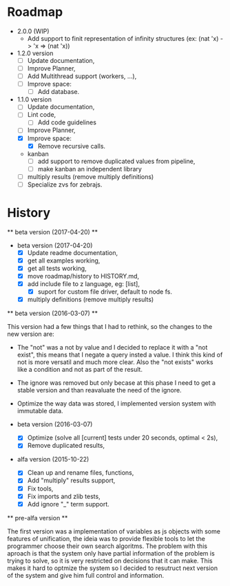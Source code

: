 # Roadmap

* 2.0.0 (WIP)
  * Add support to finit representation of infinity structures (ex: (nat 'x) -> 'x => (nat 'x))
* 1.2.0 version
  * [ ] Update documentation, 
  * [ ] Improve Planner,
  * [ ] Add Multithread support (workers, ...),
  * [ ] Improve space:
    * [ ] Add database.
* 1.1.0 version
  * [ ] Update documentation, 
  * [ ] Lint code,
    * [ ] Add code guidelines
  * [ ] Improve Planner,
  * [X] Improve space:
    * [X] Remove recursive calls.
  * kanban
    * [ ] add support to remove duplicated values from pipeline,
    * [ ] make kanban an independent library
  * [ ] multiply results (remove multiply definitions)
  * [ ] Specialize zvs for zebrajs.

# History

** beta version (2017-04-20) **

* beta version (2017-04-20)
  * [X] Update readme documentation,
  * [X] get all examples working,
  * [X] get all tests working,
  * [X] move roadmap/history to HISTORY.md,
  * [X] add include file to z language, eg: [list],
    * [X] suport for custom file driver, default to node fs.
  * [X] multiply definitions (remove multiply results)

** beta version (2016-03-07) **
  
  This version had a few things that I had to rethink, so the changes to the new version are:
  
  * The "not" was a not by value and I decided to replace it with a "not exist", this means that I negate a query
  insted a value. I think this kind of not is more versatil and much more clear. Also the "not exists" works 
  like a condition and not as part of the result. 
  
  * The ignore was removed but only becase at this phase I need to get a stable version and than reavaluate the 
  need of the ignore.
  
  * Optimize the way data was stored, I implemented version system with immutable data.

* beta version (2016-03-07)
  * [x] Optimize (solve all [current] tests under 20 seconds, optimal < 2s),
  * [x] Remove duplicated results,
* alfa version (2015-10-22)
  * [x] Clean up and rename files, functions,
  * [x] Add "multiply" results support,
  * [x] Fix tools,
  * [x] Fix imports and zlib tests,
  * [x] Add ignore "_" term support.

** pre-alfa version **
  
  The first version was a implementation of variables as js objects with some features of unification,
  the ideia was
  to provide flexible tools to let the programmer choose their own search algoritms.
  The problem with this aproach is that the system only have partial information of the 
  problem is trying to solve, so it is very restricted on decisions that it can make.
  This makes it hard to optmize the system so I decided to resutruct next version of the system and give him
  full control and information.


